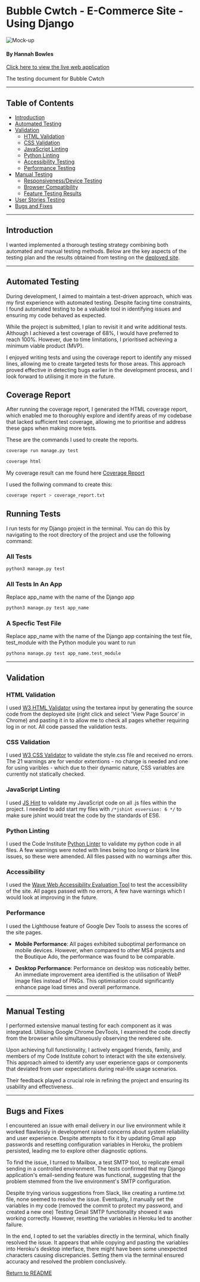 # Bubble Cwtch - E-Commerce Site - Using Django

![Mock-up]()

#### **By Hannah Bowles**
[Click here to view the live web application](https://bubble-cwtch-7479c697eb91.herokuapp.com/)

The testing document for Bubble Cwtch

- - -
## Table of Contents

- [Introduction](#introduction)
- [Automated Testing](#automated-testing-using-test-driven-development)
- [Validation](#validation)
    - [HTML Validation](#html-validation)
    - [CSS Validation](#css-validation)
    - [JavaScript Linting](#javascript-linting)
    - [Python Linting](#python-linting)
    - [Accessibility Testing](#accessibility)
    - [Performance Testing](#performance)
- [Manual Testing](#manual-testing)
    - [Responsiveness/Device Testing](#responsiveness--devices)
    - [Browser Compatibility](#browser-compatibility)
    - [Feature Testing Results](#feature-testing-results)
- [User Stories Testing](#user-stories-testing)
- [Bugs and Fixes](#bugs--fixes)


---

## Introduction

I wanted implemented a thorough testing strategy combining both automated and manual testing methods. Below are the key aspects of the testing plan and the results obtained from testing on the [deployed site](https://bubble-cwtch-7479c697eb91.herokuapp.com/).

---

## Automated Testing

During development, I aimed to maintain a test-driven approach, which was my first experience with automated testing. Despite facing time constraints, I found automated testing to be a valuable tool in identifying issues and ensuring my code behaved as expected.

While the project is submitted, I plan to revisit it and write additional tests. Although I achieved a test coverage of 68%, I would have preferred to reach 100%. However, due to time limitations, I prioritised achieving a minimum viable product (MVP).

I enjoyed writing tests and using the coverage report to identify any missed lines, allowing me to create targeted tests for those areas. This approach proved effective in detecting bugs earlier in the development process, and I look forward to utilising it more in the future.

## Coverage Report

After running the coverage report, I generated the HTML coverage report, which enabled me to thoroughly explore and identify areas of my codebase that lacked sufficient test coverage, allowing me to prioritise and address these gaps when making more tests.

These are the commands I used to create the reports.
```bash
coverage run manage.py test
```

```bash
coverage html
```

My coverage result can me found here [Coverage Report](coverage_report.txt)

I used the follwing command to create this:

```bash
coverage report > coverage_report.txt
```

## Running Tests

I run tests for my Django project in the terminal. You can do this by navigating to the root directory of the project and use the following command:

### All Tests

```bash
python3 manage.py test
```

### All Tests In An App

Replace app_name with the name of the Django app

```bash
python3 manage.py test app_name
```

### A Specfic Test File

Replace app_name with the name of the Django app containing the test file, test_module with the Python module you want to run

```bash
pythona manage.py test app_name.test_module
```

- - -

## Validation

### HTML Validation

I used [W3 HTML Validator](https://validator.w3.org/) using the textarea input by generating the source code from the deployed site (right click and select 'View Page Source' in Chrome) and pasting it in to allow me to check all pages whether requiring log in or not. All code passed the validation tests.


### CSS Validation

I used [W3 CSS Validator](https://jigsaw.w3.org/css-validator/) to validate the style.css file and received no errors.
The 21 warnings are for vendor extentions - no change is needed and one for using varibles - which due to their dynamic nature, CSS variables are currently not statically checked.

### JavaScript Linting

I used [JS Hint](https://jshint.com/) to validate my JavaScript code on all .js files within the project. I needed to add start my files with `/*jshint esversion: 6 */` to make sure jshint would treat the code by the standards of ES6. 


### Python Linting
I used the Code Institute [Python Linter](https://pep8ci.herokuapp.com/) to validate my python code in all files. A few warnings were noted with lines being too long or blank line issues, so these were amended. All files passed with no warnings after this.


### Accessibility

I used the [Wave Web Accessibility Evaluation Tool](https://wave.webaim.org/) to test the accessibility of the site. All pages passed with no errors, A few have warnings which I would look at improving in the future.


### Performance

I used the Lighthouse feature of Google Dev Tools to assess the scores of the site pages.

- **Mobile Performance**: All pages exhibited suboptimal performance on mobile devices. However, when compared to other MS4 projects and the Boutique Ado, the performance was found to be comparable.

- **Desktop Performance**: Performance on desktop was noticeably better. An immediate improvement area identified is the utilisation of WebP image files instead of PNGs. This optimisation could significantly enhance page load times and overall performance.

- - -

## Manual Testing
I performed extensive manual testing for each component as it was integrated. Utilising Google Chrome DevTools, I examined the code directly from the browser while simultaneously observing the rendered site.

Upon achieving full functionality, I actively engaged friends, family, and members of my Code Institute cohort to interact with the site extensively. This approach aimed to identify any user experience gaps or components that deviated from user expectations during real-life usage scenarios. 

Their feedback played a crucial role in refining the project and ensuring its usability and effectiveness.

- - -

## Bugs and Fixes

I encountered an issue with email delivery in our live environment while it worked flawlessly in development raised concerns about system reliability and user experience. Despite attempts to fix it by updating Gmail app passwords and resetting configuration variables in Heroku, the problem persisted, leading me to explore other diagnostic options.

To find the issue, I turned to Mailbox, a test SMTP tool, to replicate email sending in a controlled environment. The tests confirmed that my Django application's email-sending feature was functional, suggesting that the problem stemmed from the live environment's SMTP configuration.

Despite trying various suggestions from Slack, like creating a runtime.txt file, none seemed to resolve the issue. Eventually, I manually set the variables in my code (removed the commit to protect my password, and created a new one) Testing Gmail SMTP functionality showed it was working correctly. However, resetting the variables in Heroku led to another failure.

In the end, I opted to set the variables directly in the terminal, which finally resolved the issue. It appears that while copying and pasting the variables into Heroku's desktop interface, there might have been some unexpected characters causing discrepancies. Setting them via the terminal ensured accuracy and resolved the problem conclusively.


[Return to README](README.md)
